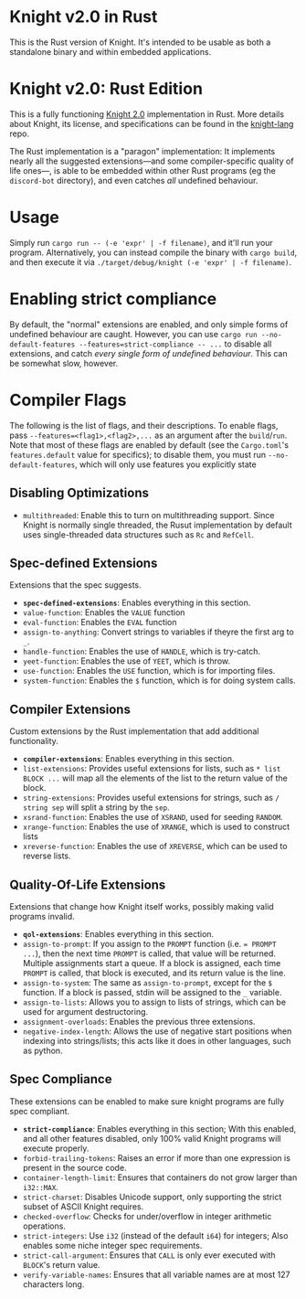 # Knight v2.0 in Rust
This is the Rust version of Knight. It's intended to be usable as both a standalone binary and within embedded applications.

# Knight v2.0: Rust Edition 
This is a fully functioning [Knight 2.0](https://github.com/knight-lang/knight-lang) implementation in Rust. More details about Knight, its license, and specifications can be found in the [knight-lang](https://github.com/knight-lang/knight-lang) repo.

The Rust implementation is a "paragon" implementation: It implements nearly all the suggested extensions—and some compiler-specific quality of life ones—, is able to be embedded within other Rust programs (eg the `discord-bot` directory), and even catches _all_ undefined behaviour.

# Usage
Simply run `cargo run -- (-e 'expr' | -f filename)`, and it'll run your program. Alternatively, you can instead compile the binary with `cargo build`, and then execute it via `./target/debug/knight (-e 'expr' | -f filename)`.

# Enabling strict compliance
By default, the "normal" extensions are enabled, and only simple forms of undefined behaviour are caught. However, you can use `cargo run --no-default-features --features=strict-compliance -- ...` to disable all extensions, and catch _every single form of undefined behaviour_. This can be somewhat slow, however.

# Compiler Flags
The following is the list of flags, and their descriptions. To enable flags, pass `--features=<flag1>,<flag2>,...` as an argument after the `build`/`run`. Note that most of these flags are enabled by default (see the `Cargo.toml`'s `features.default` value for specifics); to disable them, you must run `--no-default-features`, which will only use features you explicitly state

## Disabling Optimizations
- `multithreaded`: Enable this to turn on multithreading support. Since Knight is normally single threaded, the Rusut implementation by default uses single-threaded data structures such as `Rc` and `RefCell`. 

## Spec-defined Extensions
Extensions that the spec suggests.

- **`spec-defined-extensions`**: Enables everything in this section.
- `value-function`: Enables the `VALUE` function
- `eval-function`: Enables the `EVAL` function
- `assign-to-anything`: Convert strings to variables if theyre the first arg to `_`.
- `handle-function`: Enables the use of `HANDLE`, which is try-catch.
- `yeet-function`: Enables the use of `YEET`, which is throw.
- `use-function`: Enables the `USE` function, which is for importing files.
- `system-function`: Enables the `$` function, which is for doing system calls.

## Compiler Extensions
Custom extensions by the Rust implementation that add additional functionality.

- **`compiler-extensions`**: Enables everything in this section.
- `list-extensions`: Provides useful extensions for lists, such as `* list BLOCK ...` will map all the elements of the list to the return value of the block.
- `string-extensions`: Provides useful extensions for strings, such as `/ string sep` will split a string by the `sep`.
- `xsrand-function`: Enables the use of `XSRAND`, used for seeding `RANDOM`.
- `xrange-function`: Enables the use of `XRANGE`, which is used to construct lists
- `xreverse-function`: Enables the use of `XREVERSE`, which can be used to reverse lists.


## Quality-Of-Life Extensions
Extensions that change how Knight itself works, possibly making valid programs invalid.

- **`qol-extensions`**: Enables everything in this section.
- `assign-to-prompt`: If you assign to the `PROMPT` function (i.e. `= PROMPT ...`), then the next time `PROMPT` is called, that value will be returned. Multiple assignments start a queue. If a block is assigned, each time `PROMPT` is called, that block is executed, and its return value is the line.
- `assign-to-system`: The same as `assign-to-prompt`, except for the `$` function. If a block is passed, stdin will be assigned to the `_` variable.
- `assign-to-lists`: Allows you to assign to lists of strings, which can be used for argument destructoring.
- `assignment-overloads`: Enables the previous three extensions.
- `negative-index-length`: Allows the use of negative start positions when indexing into strings/lists; this acts like it does in other languages, such as python.


## Spec Compliance
These extensions can be enabled to make sure knight programs are fully spec compliant.

- **`strict-compliance`**: Enables everything in this section; With this enabled, and all other features disabled, only 100% valid Knight programs will execute properly.
- `forbid-trailing-tokens`: Raises an error if more than one expression is present in the source code.
- `container-length-limit`: Ensures that containers do not grow larger than `i32::MAX`.
- `strict-charset`: Disables Unicode support, only supporting the strict subset of ASCII Knight requires.
- `checked-overflow`: Checks for under/overflow in integer arithmetic operations.
- `strict-integers`: Use `i32` (instead of the default `i64`) for integers; Also enables some niche integer spec requirements.
- `strict-call-argument`: Ensures that `CALL` is only ever executed with `BLOCK`'s return value.
- `verify-variable-names`: Ensures that all variable names are at most 127 characters long.
